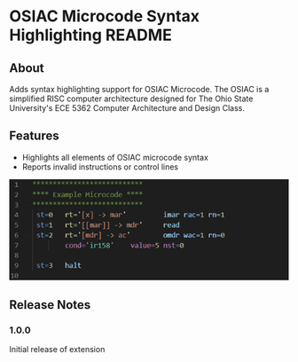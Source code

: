 # OSIAC Microcode Syntax Highlighting README

## About

Adds syntax highlighting support for OSIAC Microcode. The OSIAC is a simplified RISC computer architecture designed for The Ohio State University's ECE 5362 Computer Architecture and Design Class.

## Features

* Highlights all elements of OSIAC microcode syntax
* Reports invalid instructions or control lines

![Screenshot](images/screenshot.png)

## Release Notes

### 1.0.0

Initial release of extension
